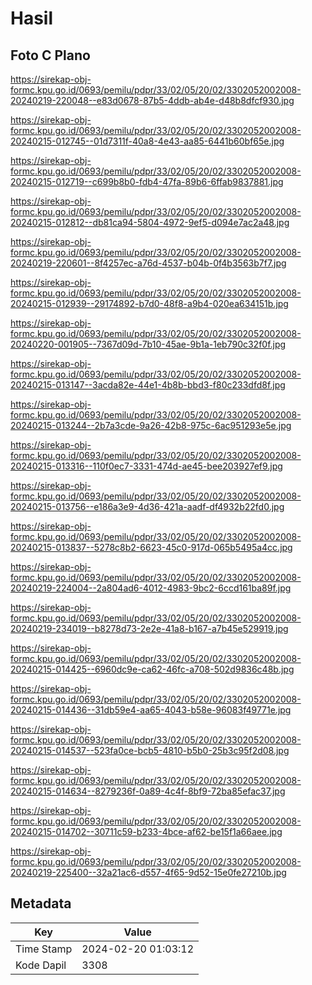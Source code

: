 # Hasil

## Foto C Plano

https://sirekap-obj-formc.kpu.go.id/0693/pemilu/pdpr/33/02/05/20/02/3302052002008-20240219-220048--e83d0678-87b5-4ddb-ab4e-d48b8dfcf930.jpg

https://sirekap-obj-formc.kpu.go.id/0693/pemilu/pdpr/33/02/05/20/02/3302052002008-20240215-012745--01d7311f-40a8-4e43-aa85-6441b60bf65e.jpg

https://sirekap-obj-formc.kpu.go.id/0693/pemilu/pdpr/33/02/05/20/02/3302052002008-20240215-012719--c699b8b0-fdb4-47fa-89b6-6ffab9837881.jpg

https://sirekap-obj-formc.kpu.go.id/0693/pemilu/pdpr/33/02/05/20/02/3302052002008-20240215-012812--db81ca94-5804-4972-9ef5-d094e7ac2a48.jpg

https://sirekap-obj-formc.kpu.go.id/0693/pemilu/pdpr/33/02/05/20/02/3302052002008-20240219-220601--8f4257ec-a76d-4537-b04b-0f4b3563b7f7.jpg

https://sirekap-obj-formc.kpu.go.id/0693/pemilu/pdpr/33/02/05/20/02/3302052002008-20240215-012939--29174892-b7d0-48f8-a9b4-020ea634151b.jpg

https://sirekap-obj-formc.kpu.go.id/0693/pemilu/pdpr/33/02/05/20/02/3302052002008-20240220-001905--7367d09d-7b10-45ae-9b1a-1eb790c32f0f.jpg

https://sirekap-obj-formc.kpu.go.id/0693/pemilu/pdpr/33/02/05/20/02/3302052002008-20240215-013147--3acda82e-44e1-4b8b-bbd3-f80c233dfd8f.jpg

https://sirekap-obj-formc.kpu.go.id/0693/pemilu/pdpr/33/02/05/20/02/3302052002008-20240215-013244--2b7a3cde-9a26-42b8-975c-6ac951293e5e.jpg

https://sirekap-obj-formc.kpu.go.id/0693/pemilu/pdpr/33/02/05/20/02/3302052002008-20240215-013316--110f0ec7-3331-474d-ae45-bee203927ef9.jpg

https://sirekap-obj-formc.kpu.go.id/0693/pemilu/pdpr/33/02/05/20/02/3302052002008-20240215-013756--e186a3e9-4d36-421a-aadf-df4932b22fd0.jpg

https://sirekap-obj-formc.kpu.go.id/0693/pemilu/pdpr/33/02/05/20/02/3302052002008-20240215-013837--5278c8b2-6623-45c0-917d-065b5495a4cc.jpg

https://sirekap-obj-formc.kpu.go.id/0693/pemilu/pdpr/33/02/05/20/02/3302052002008-20240219-224004--2a804ad6-4012-4983-9bc2-6ccd161ba89f.jpg

https://sirekap-obj-formc.kpu.go.id/0693/pemilu/pdpr/33/02/05/20/02/3302052002008-20240219-234019--b8278d73-2e2e-41a8-b167-a7b45e529919.jpg

https://sirekap-obj-formc.kpu.go.id/0693/pemilu/pdpr/33/02/05/20/02/3302052002008-20240215-014425--6960dc9e-ca62-46fc-a708-502d9836c48b.jpg

https://sirekap-obj-formc.kpu.go.id/0693/pemilu/pdpr/33/02/05/20/02/3302052002008-20240215-014436--31db59e4-aa65-4043-b58e-96083f49771e.jpg

https://sirekap-obj-formc.kpu.go.id/0693/pemilu/pdpr/33/02/05/20/02/3302052002008-20240215-014537--523fa0ce-bcb5-4810-b5b0-25b3c95f2d08.jpg

https://sirekap-obj-formc.kpu.go.id/0693/pemilu/pdpr/33/02/05/20/02/3302052002008-20240215-014634--8279236f-0a89-4c4f-8bf9-72ba85efac37.jpg

https://sirekap-obj-formc.kpu.go.id/0693/pemilu/pdpr/33/02/05/20/02/3302052002008-20240215-014702--30711c59-b233-4bce-af62-be15f1a66aee.jpg

https://sirekap-obj-formc.kpu.go.id/0693/pemilu/pdpr/33/02/05/20/02/3302052002008-20240219-225400--32a21ac6-d557-4f65-9d52-15e0fe27210b.jpg


## Metadata

| Key        | Value               |
| ---------- | ------------------- |
| Time Stamp | 2024-02-20 01:03:12 |
| Kode Dapil | 3308                |



